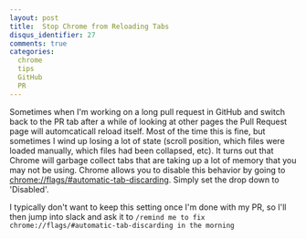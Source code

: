 ```yaml
---
layout: post
title:  Stop Chrome from Reloading Tabs
disqus_identifier: 27
comments: true
categories: 
  chrome 
  tips
  GitHub
  PR
---
```


Sometimes when I'm working on a long pull request in GitHub and switch back to
the PR tab after a while of looking at other pages the Pull Request page will
automcaticall reload itself. Most of the time this is fine, but sometimes I
wind up losing a lot of state (scroll position, which files were loaded
manually, which files had been collapsed, etc). It turns out that Chrome will
garbage collect tabs that are taking up a lot of memory that you may not be
using. Chrome allows you to disable this behavior by going to
[chrome://flags/#automatic-tab-discarding](chrome://flags/#automatic-tab-discarding).
 Simply set the drop down to 'Disabled'.

I typically don't want to keep this setting once I'm done with my PR, so I'll
then jump into slack and ask it to `/remind me to fix
chrome://flags/#automatic-tab-discarding in the morning`
